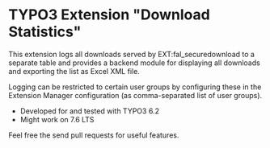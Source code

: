 TYPO3 Extension "Download Statistics"
=====================================

This extension logs all downloads served by EXT:fal_securedownload to a separate table and provides a backend module for displaying all downloads and exporting the list as Excel XML file.

Logging can be restricted to certain user groups by configuring these in the Extension Manager configuration (as comma-separated list of user groups).

* Developed for and tested with TYPO3 6.2
* Might work on 7.6 LTS

Feel free the send pull requests for useful features.
